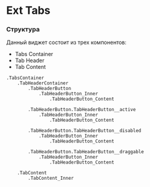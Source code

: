 # Ext Tabs

### Структура
Данный виджет состоит из трех компонентов:

- Tabs Container
- Tab Header
- Tab Content

```jade
.TabsContainer
    .TabHeaderContainer
        .TabHeaderButton
            .TabHeaderButton_Inner
                .TabHeaderButton_Content

        .TabHeaderButton.TabHeaderButton__active
            .TabHeaderButton_Inner
                .TabHeaderButton_Content

        .TabHeaderButton.TabHeaderButton__disabled
            .TabHeaderButton_Inner
                .TabHeaderButton_Content

        .TabHeaderButton.TabHeaderButton__draggable
            .TabHeaderButton_Inner
                .TabHeaderButton_Content

    .TabContent
        .TabContent_Inner
```

